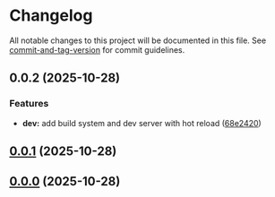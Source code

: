 # Changelog

All notable changes to this project will be documented in this file. See [commit-and-tag-version](https://github.com/absolute-version/commit-and-tag-version) for commit guidelines.

## 0.0.2 (2025-10-28)


### Features

* **dev:** add build system and dev server with hot reload ([68e2420](https://github.com/mrmarble/userscript-x/commit/68e24208f75d2c29cdaa1e955de727e157a83424))

## [0.0.1](https://github.com/mrmarble/userscript-x/compare/dev@0.0.0...dev@0.0.1) (2025-10-28)

## [0.0.0](https://github.com/mrmarble/userscript-x/compare/dev@0.0.0...dev@0.0.0) (2025-10-28)
